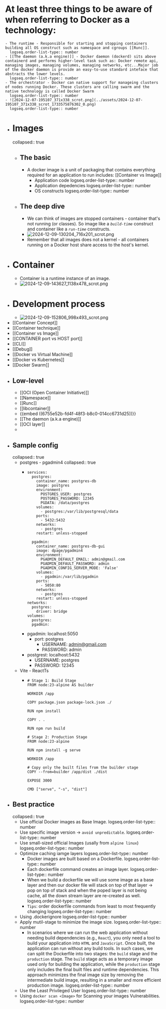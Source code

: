 # At least three things to be aware of when referring to Docker as a technology:
	- The runtime - Responsible for starting and stopping containers building all OS construct such as namespace and cgroups [[Runc]].
	  logseq.order-list-type:: number
	- [[The daemon (a.k.a engine)]] - Docker daemon (dockerd) sits above containerd and performs higher-level task such as: Docker remote api, managing images, managing volumes, managing networks, etc...Major job of the docker daemon is provide an easy-to-use standard inteface that abstracts the lower levels.
	  logseq.order-list-type:: number
	- The orchestrator - Docker can native support for manageing clusters of nodes running Docker. These clusters are calling swarm and the native technology is called Docker Swarm
	  logseq.order-list-type:: number
	- ![2024-12-07-195107_371x338_scrot.png](../assets/2024-12-07-195107_371x338_scrot_1733575876302_0.png)
	  logseq.order-list-type:: number
- # Images
  collapsed:: true
	- ## The basic
		- A docker image is a unit of packaging that contains everything required for an application to run includes: [[Container vs Image]]
			- Application code
			  logseq.order-list-type:: number
			- Application depedencies
			  logseq.order-list-type:: number
			- OS constructs
			  logseq.order-list-type:: number
	- ## The deep dive
		- We can think of images are stopped containers - container that's not running (or classes). So image like a *`build-time`* construct and container like a *`run-time`* constructs.
		- ![2024-12-09-130204_716x201_scrot.png](../assets/2024-12-09-130204_716x201_scrot_1733724137291_0.png)
		- Remember that all images does not a kernel - all containers running on a Docker host share access to the host's kernel.
- # Container
	- Container is a runtime instance of an image.
	- ![2024-12-09-143627_1138x478_scrot.png](../assets/2024-12-09-143627_1138x478_scrot_1733729794566_0.png)
- # Development process
	- ![2024-12-09-152806_998x493_scrot.png](../assets/2024-12-09-152806_998x493_scrot_1733732918841_0.png)
- [[Container Concept]]
- [[Container technique]]
- [[Container vs Image]]
- [[CONTAINER port vs HOST port]]
- [[CLI]]
- [[Debug]]
- [[Docker vs Virtual Machine]]
- [[Docker vs Kubernetes]]
- [[Docker Swarm]]
- ## Low-level
	- [[OCI (Open Container Initiative)]]
	- [[Namespace]]
	- [[Runc]]
	- [[libcontainer]]
	- {{embed ((6755e52b-fd4f-48f3-b8c0-014cc6731d25))}}
	- [[The daemon (a.k.a engine)]]
	- [[OCI layer]]
	-
- ## Sample config
  collapsed:: true
	- postgres - pgadmin4
	  collapsed:: true
		- ```
		  services:
		    postgres:
		      container_name: postgres-db
		      image: postgres
		      environment:
		        POSTGRES_USER: postgres
		        POSTGRES_PASSWORD: 12345
		        PGDATA: /data/postgres
		      volumes:
		        - postgres:/var/lib/postgresql/data
		      ports:
		        - 5432:5432
		      networks:
		        - postgres
		      restart: unless-stopped
		    
		    pgadmin:
		      container_name: postgres-db-gui
		      image: dpage/pgadmin4
		      environment:
		        PGADMIN_DEFAULT_EMAIL: admin@gmail.com
		        PGADMIN_DEFAULT_PASSWORD: admin
		        PGADMIN_CONFIG_SERVER_MODE: 'False'
		      volumes:
		        - pgadmin:/var/lib/pgadmin
		      ports:
		        - 5050:80
		      networks:
		        - postgres
		      restart: unless-stopped
		  networks:
		    postgres:
		      driver: bridge
		  volumes:
		    postgres:
		    pgadmin:
		  ```
		- pgadmin: localhost:5050
			- port: postgres
				- USERNAME: admin@gmail.com
				- PASSWORD: admin
		- postgrest: localhost:5432
			- USERNAME: postgres
			- PASSWORD: 12345
	- Vite - ReactTs
		- ```
		  # Stage 1: Build Stage
		  FROM node:23-alpine AS builder
		  
		  WORKDIR /app
		  
		  COPY package.json package-lock.json ./
		  
		  RUN npm install
		  
		  COPY . .
		  
		  RUN npm run build
		  
		  # Stage 2: Production Stage
		  FROM node:23-alpine
		  
		  RUN npm install -g serve
		  
		  WORKDIR /app
		  
		  # Copy only the built files from the builder stage
		  COPY --from=builder /app/dist ./dist
		  
		  EXPOSE 3000
		  
		  CMD ["serve", "-s", "dist"]
		  ```
- ## Best practice
  collapsed:: true
	- Use official Docker images  as Base Image.
	  logseq.order-list-type:: number
	- Use specific image version -> `avoid unpredictable`.
	  logseq.order-list-type:: number
	- Use small-sized official Images (usally from `alpine linux`)
	  logseq.order-list-type:: number
	- Optimize caching iamge layers
	  logseq.order-list-type:: number
		- Docker images are built based on a Dockerfile.
		  logseq.order-list-type:: number
		- Each dockerfile command creates an image layer.
		  logseq.order-list-type:: number
		- When we build a dockerfile we will use some image as a base layer and then our docker file will stack on top of that layer -> pop on top of stack and when the poped layer is not being cache, all the down stream layer are re-created as well.
		  logseq.order-list-type:: number
		- `Tips`: order dockerfile commands from least to most frequently changing
		  logseq.order-list-type:: number
	- Using .dockerignore
	  logseq.order-list-type:: number
	- Apply mutil-stage to minimize the image size.
	  logseq.order-list-type:: number
		- In scenarios where we can run the web application without needing build dependencies (e.g., `React`), you only need a tool to build your application into `HTML` and `JavaScript`. Once built, the application can run without any build tools. In such cases, we can split the Dockerfile into two stages: the `build` stage and the `production` stage. The `build` stage acts as a temporary image used only for building the application, while the `production` stage only includes the final built files and runtime dependencies. This approach minimizes the final image size by removing the intermediate build image, resulting in a smaller and more efficient production image.
		  logseq.order-list-type:: number
	- Use the Least Privileged User
	  logseq.order-list-type:: number
	- Using `docker scan <Image>` for Scanning your images Vulnerabilities.
	  logseq.order-list-type:: number